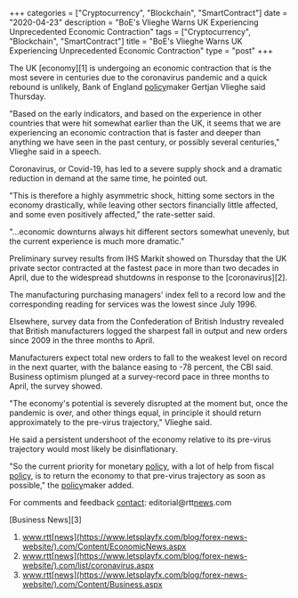 +++
categories = ["Cryptocurrency", "Blockchain", "SmartContract"]
date = "2020-04-23"
description = "BoE's Vlieghe Warns UK Experiencing Unprecedented Economic Contraction"
tags = ["Cryptocurrency", "Blockchain", "SmartContract"]
title = "BoE's Vlieghe Warns UK Experiencing Unprecedented Economic Contraction"
type = "post"
+++

The UK [economy][1] is undergoing an economic contraction that is the
most severe in centuries due to the coronavirus pandemic and a quick
rebound is unlikely, Bank of England [policy](https://www.fintechee.com/policy/)maker Gertjan Vlieghe said
Thursday.  
  
"Based on the early indicators, and based on the experience in other
countries that were hit somewhat earlier than the UK, it seems that we
are experiencing an economic contraction that is faster and deeper than
anything we have seen in the past century, or possibly several
centuries," Vlieghe said in a speech.  
  
Coronavirus, or Covid-19, has led to a severe supply shock and a
dramatic reduction in demand at the same time, he pointed out.  
  
"This is therefore a highly asymmetric shock, hitting some sectors in
the economy drastically, while leaving other sectors financially little
affected, and some even positively affected," the rate-setter said.  
  
"...economic downturns always hit different sectors somewhat unevenly,
but the current experience is much more dramatic."

Preliminary survey results from IHS Markit showed on Thursday that the
UK private sector contracted at the fastest pace in more than two
decades in April, due to the widespread shutdowns in response to the
[coronavirus][2].  
  
The manufacturing purchasing managers' index fell to a record low and
the corresponding reading for services was the lowest since July 1996.

Elsewhere, survey data from the Confederation of British Industry
revealed that British manufacturers logged the sharpest fall in output
and new orders since 2009 in the three months to April.

Manufacturers expect total new orders to fall to the weakest level on
record in the next quarter, with the balance easing to -78 percent, the
CBI said. Business optimism plunged at a survey-record pace in three
months to April, the survey showed.  
  
"The economy's potential is severely disrupted at the moment but, once
the pandemic is over, and other things equal, in principle it should
return approximately to the pre-virus trajectory," Vlieghe said.

He said a persistent undershoot of the economy relative to its pre-virus
trajectory would most likely be disinflationary.  
  
"So the current priority for monetary [policy](https://www.fintechee.com/policy/), with a lot of help from
fiscal [policy](https://www.fintechee.com/policy/), is to return the economy to that pre-virus trajectory as
soon as possible," the [policy](https://www.fintechee.com/policy/)maker added.

For comments and feedback [contact](https://www.playgroundfx.com/contact/): editorial@rtt[news](https://www.letsplayfx.com/blog/forex-news-website/).com

[Business News][3]

   1. www.rtt[news](https://www.letsplayfx.com/blog/forex-news-website/).com/Content/EconomicNews.aspx
   2. www.rtt[news](https://www.letsplayfx.com/blog/forex-news-website/).com/list/coronavirus.aspx
   3. www.rtt[news](https://www.letsplayfx.com/blog/forex-news-website/).com/Content/Business.aspx